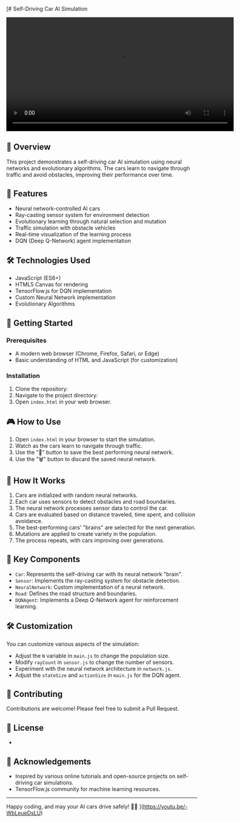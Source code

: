 [# Self-Driving Car AI Simulation

<video width="600" controls>
  <source src="https://github.com/rd-seto/self-car-driving/raw/main/October%205,%202024.mp4" type="video/mp4">
  Your browser does not support the video tag.
</video>



## 🚗 Overview

This project demonstrates a self-driving car AI simulation using neural networks and evolutionary algorithms. The cars learn to navigate through traffic and avoid obstacles, improving their performance over time.

## 🚀 Features

- Neural network-controlled AI cars
- Ray-casting sensor system for environment detection
- Evolutionary learning through natural selection and mutation
- Traffic simulation with obstacle vehicles
- Real-time visualization of the learning process
- DQN (Deep Q-Network) agent implementation

## 🛠 Technologies Used

- JavaScript (ES6+)
- HTML5 Canvas for rendering
- TensorFlow.js for DQN implementation
- Custom Neural Network implementation
- Evolutionary Algorithms

## 🏁 Getting Started

### Prerequisites

- A modern web browser (Chrome, Firefox, Safari, or Edge)
- Basic understanding of HTML and JavaScript (for customization)

### Installation

1. Clone the repository:
2. Navigate to the project directory:
3. Open `index.html` in your web browser.

## 🎮 How to Use

1. Open `index.html` in your browser to start the simulation.
2. Watch as the cars learn to navigate through traffic.
3. Use the "💾" button to save the best performing neural network.
4. Use the "🗑️" button to discard the saved neural network.

## 🧠 How It Works

1. Cars are initialized with random neural networks.
2. Each car uses sensors to detect obstacles and road boundaries.
3. The neural network processes sensor data to control the car.
4. Cars are evaluated based on distance traveled, time spent, and collision avoidance.
5. The best-performing cars' "brains" are selected for the next generation.
6. Mutations are applied to create variety in the population.
7. The process repeats, with cars improving over generations.

## 🔑 Key Components

- `Car`: Represents the self-driving car with its neural network "brain".
- `Sensor`: Implements the ray-casting system for obstacle detection.
- `NeuralNetwork`: Custom implementation of a neural network.
- `Road`: Defines the road structure and boundaries.
- `DQNAgent`: Implements a Deep Q-Network agent for reinforcement learning.

## 🛠 Customization

You can customize various aspects of the simulation:

- Adjust the `N` variable in `main.js` to change the population size.
- Modify `rayCount` in `sensor.js` to change the number of sensors.
- Experiment with the neural network architecture in `network.js`.
- Adjust the `stateSize` and `actionSize` in `main.js` for the DQN agent.

## 🤝 Contributing

Contributions are welcome! Please feel free to submit a Pull Request.

## 📜 License
-

## 🙏 Acknowledgements

- Inspired by various online tutorials and open-source projects on self-driving car simulations.
- TensorFlow.js community for machine learning resources.

---

Happy coding, and may your AI cars drive safely! 🚗💨
](https://youtu.be/-WbLeueDsLU)
